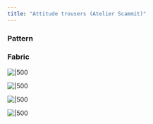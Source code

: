 ```yaml
---
title: "Attitude trousers (Atelier Scammit)"
---
```


### Pattern


### Fabric


![|500](projects/attachments/DSCF8091.jpg)

![|500](projects/attachments/DSCF8070.jpg)

![|500](projects/attachments/DSCF8068.jpg)

![|500](projects/attachments/DSCF7679.jpg)
